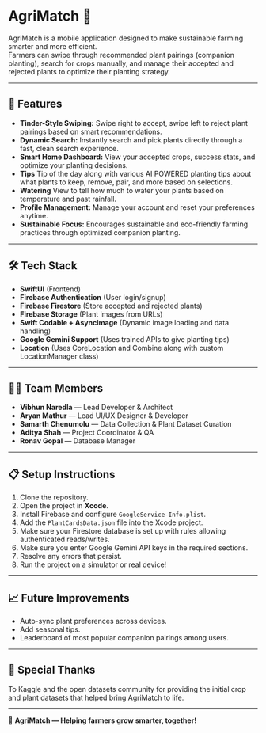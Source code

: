 # AgriMatch 🌱

AgriMatch is a mobile application designed to make sustainable farming smarter and more efficient.  
Farmers can swipe through recommended plant pairings (companion planting), search for crops manually, and manage their accepted and rejected plants to optimize their planting strategy.

---

## 🚀 Features

- **Tinder-Style Swiping:** Swipe right to accept, swipe left to reject plant pairings based on smart recommendations.
- **Dynamic Search:** Instantly search and pick plants directly through a fast, clean search experience.
- **Smart Home Dashboard:** View your accepted crops, success stats, and optimize your planting decisions.
- **Tips** Tip of the day along with various AI POWERED planting tips about what plants to keep, remove, pair, and more based on selections.
- **Watering** View to tell how much to water your plants based on temperature and past rainfall.
- **Profile Management:** Manage your account and reset your preferences anytime.
- **Sustainable Focus:** Encourages sustainable and eco-friendly farming practices through optimized companion planting.

---

## 🛠 Tech Stack

- **SwiftUI** (Frontend)
- **Firebase Authentication** (User login/signup)
- **Firebase Firestore** (Store accepted and rejected plants)
- **Firebase Storage** (Plant images from URLs)
- **Swift Codable + AsyncImage** (Dynamic image loading and data handling)
- **Google Gemini Support** (Uses trained APIs to give planting tips)
- **Location** (Uses CoreLocation and Combine along with custom LocationManager class)

---

## 👨‍💻 Team Members

- **Vibhun Naredla** — Lead Developer & Architect
- **Aryan Mathur** — Lead UI/UX Designer & Developer
- **Samarth Chenumolu** — Data Collection & Plant Dataset Curation
- **Aditya Shah** — Project Coordinator & QA
- **Ronav Gopal** — Database Manager

---

## 📋 Setup Instructions

1. Clone the repository.
2. Open the project in **Xcode**.
3. Install Firebase and configure `GoogleService-Info.plist`.
4. Add the `PlantCardsData.json` file into the Xcode project.
5. Make sure your Firestore database is set up with rules allowing authenticated reads/writes.
6. Make sure you enter Google Gemini API keys in the required sections.
7. Resolve any errors that persist.
8. Run the project on a simulator or real device!

---

## 📈 Future Improvements

- Auto-sync plant preferences across devices.
- Add seasonal tips.
- Leaderboard of most popular companion pairings among users.

---

## 🧠 Special Thanks
To Kaggle and the open datasets community for providing the initial crop and plant datasets that helped bring AgriMatch to life.

---

🌾 **AgriMatch — Helping farmers grow smarter, together!**
